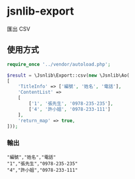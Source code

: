 # jsnlib-export
匯出 CSV 

## 使用方式
````php
require_once '../vendor/autoload.php';

$result = \Jsnlib\Export::csv(new \Jsnlib\Ao(
[
    'TitleInfo' => ['編號', '姓名', '電話'],
    'ContentList' => 
    [
        ['1', '張先生', '0978-235-235'],
        ['4', '許小姐', '0978-233-111']
    ],
    'return_map' => true,
]));
````
### 輸出
````
"編號","姓名","電話" 
"1","張先生","0978-235-235" 
"4","許小姐","0978-233-111"
````
